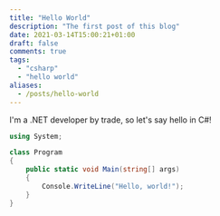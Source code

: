 ```yaml
---
title: "Hello World"
description: "The first post of this blog"
date: 2021-03-14T15:00:21+01:00
draft: false
comments: true
tags:
  - "csharp"
  - "hello world"
aliases:
  - /posts/hello-world
---
```


I'm a .NET developer by trade, so let's say hello in C#!

```csharp
using System;

class Program
{
    public static void Main(string[] args)
    {
        Console.WriteLine("Hello, world!");
    }
}
```
